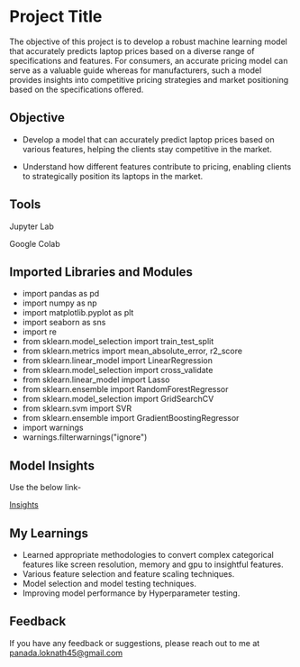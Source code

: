 
# Project Title

The objective of this project is to develop a robust machine learning model that accurately predicts laptop prices based on a diverse range of specifications and features. For consumers, an accurate pricing model can serve as a valuable guide whereas for manufacturers, such a model provides insights into competitive pricing strategies and market positioning based on the specifications offered.



## Objective

- Develop a model that can accurately predict laptop prices based on various features, helping the clients stay competitive in the market.

- Understand how different features contribute to pricing, enabling clients to strategically position its laptops in the market.

## Tools

Jupyter Lab

Google Colab
## Imported Libraries and Modules

- import pandas as pd
- import numpy as np
- import matplotlib.pyplot as plt
- import seaborn as sns
- import re
- from sklearn.model_selection import train_test_split
- from sklearn.metrics import mean_absolute_error, r2_score
- from sklearn.linear_model import LinearRegression
- from sklearn.model_selection import cross_validate
- from sklearn.linear_model import Lasso
- from sklearn.ensemble import RandomForestRegressor
- from sklearn.model_selection import GridSearchCV
- from sklearn.svm import SVR
- from sklearn.ensemble import GradientBoostingRegressor
- import warnings
- warnings.filterwarnings("ignore")

## Model Insights

Use the below link-

[Insights](https://drive.google.com/file/d/1HdIZ7ssRB3oRsPCAAWlDfjeE6MeDn0wU/view?usp=sharing)


## My Learnings

- Learned appropriate methodologies to convert complex categorical features like screen resolution, memory and gpu to insightful features.
- Various feature selection and feature scaling techniques.
- Model selection and model testing techniques.
- Improving model performance by Hyperparameter testing. 
## Feedback

If you have any feedback or suggestions, please reach out to me at panada.loknath45@gmail.com

